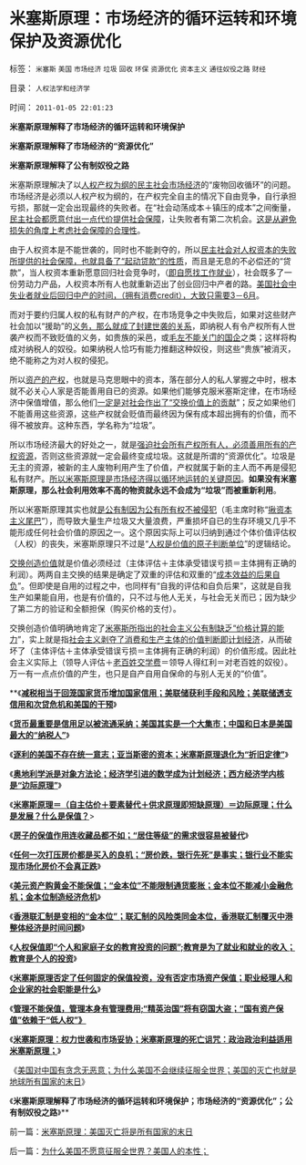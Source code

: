 # 米塞斯原理：市场经济的循环运转和环境保护及资源优化

标签： `米塞斯` `美国` `市场经济` `垃圾` `回收` `环保` `资源优化` `资本主义` `通往奴役之路` `财经` 

目录： `人权法学和经济学`

时间： `2011-01-05 22:01:23`

**米塞斯原理解释了市场经济的循环运转和环境保护**

**米塞斯原理解释了市场经济的“资源优化”**

**米塞斯原理解释了公有制奴役之路**

米塞斯原理解决了以[人权产权为纲的民主社会市场经济](../../../2009/9/16/人权产权宪法Vs财产权《物权法》.md)的“废物回收循环”的问题。市场经济是必须以人权产权为纲的，在产权完全自主的情况下自由竞争，自行承担亏损，那就一定会出现最终的失败者。在“社会动荡成本＋镇压的成本”之间衡量，[民主社会都愿意付出一点代价提供社会保障](../../../2009/2/22/社会保障必须以自然人为基础对象发放.md)，让失败者有第二次机会。[这是从避免损失的角度上考虑社会保障的合理性](../../../2010/1/21/国家是危机管理的工具.md)。

由于人权资本是不能世袭的，同时也不能剥夺的，所以[民主社会对人权资本的失败所提供的社会保障，也就具备了“起动贷款”的性质](../../../2009/2/7/人权经济学：弱者？只有强者才值得同情!.md)，而且是无息的不必偿还的“贷款”，当人权资本重新愿意回归社会竞争时，（[即自愿找工作就业](../../../2009/11/28/从工作福利消除贫富差距看公有制的低效率.md)），社会既多了一份劳动力产品，人权资本所有人也就重新迈出了创业回归中产者的路。[美国社会中失业者就业后回归中产的时间，（拥有消费credit），大致只需要3－6月](../../../2009/11/24/为什么市场经济能消除贫富差距.md)。

而对于要约归属人权的私有财产的产权，在市场竞争之中失败后，如果对这些财产社会加以“援助”的[义务，那么就成了封建世袭的关系](../../../2010/6/7/汉朝无为而治的物流基础和商鞅变法的唯心政法思想.md)，即纳税人有令产权所有人世袭产权而不致贬值的义务，如贵族的采邑，或[毛左不能关门的国企](../../../2010/9/4/政治斗争的残酷与帝国集权成正比.md)之类；这样将构成对纳税人的奴役。如果纳税人恰巧有能力推翻这种奴役，则这些“贵族”被消灭，绝不能称之为对人权的侵犯。

所以[资产的产权](../../../2010/7/31/诚信是个人资产而非先天的道德义务；.md)，也就是马克思眼中的资本，落在部分人的私人掌握之中时，根本就不必关心人家是否能善用自已的资源。如果他们能够克服米塞斯定律，在市场经济中保值增值，那么他们[一定是对社会作出了“交换价值上的贡献](http://hi.baidu.com/darthchn/blog/item/8a3141181eaabd74dbb4bd47.html)”；反之如果他们不能善用这些资源，这些产权就会贬值而最终因为保有成本超出拥有的价值，而不得不被放弃。这种东西，学名称为“垃圾”。

所以市场经济最大的好处之一，就是[强迫社会所有产权所有人，必须善用所有的产权资源](../../../2009/9/16/人权产权宪法Vs财产权《物权法》.md)，否则这些资源就一定会最终变成垃圾。这就是所谓的“资源优化”。垃圾是无主的资源，被新的主人废物利用产生了价值，产权就属于新的主人而不再是侵犯私有财产。[所以米塞斯原理是市场经济得以循环地运转的关键原因](../../../2009/9/16/绿色的社会发展就是私有制让老百姓富起来！.md)。**如果没有米塞斯原理，那么社会利用效率不高的物资就永远不会成为“垃圾”而被重新利用**。

所以米塞斯原理其实也就[是公有制因为公有所有权不被侵犯](../../../2009/8/10/建龙入主通化是否涉及国有资产流失.md)（毛主席时称“[揪资本主义尾巴](../../../2009/2/7/“不患贫而患不均”是伪公平，是特权化，社会等级化.md)”），而导致大量生产垃圾又大量浪费，严重损坏自已的生存环境又几乎不能形成任何社会价值的原因之一。这个原因实际上可以归纳到通过个体价值评估权（人权）的丧失，米塞斯原理只不过是“[人权是价值的原子判断单位](../../../2010/1/21/人权是价值判断的原子单位.md)”的逻辑结论。

[交换创造价值](../../../2010/12/23/交换创造价值是生物学现象和进化论的科学性.md)就是价值必须经过（主体评估＋主体承受错误亏损＝主体拥有正确的利润）。两两自主交换的结果是确定了双重的评估和双重的“[成本效益的后果自负](../../../2010/3/15/没有自治就无所谓民主.md)”。但即使是自用的过程之中，也同样有“自我的评估和自负后果”，这就是自我生产如果能自用，也是有价值的，只不过与他人无关，与社会无关而已；因为缺少了第二方的验证和全额担保（购买价格的支付）。

交换创造价值明确地肯定了[米塞斯所指出的社会主义公有制缺乏“价格计算的能力](../../../2010/1/23/垄断和大企业和社会主义都没有前途.md)”，实上就是指[社会主义剥夺了消费和生产主体的价值判断即计划经济](../../../2010/1/25/弗里德曼和哈耶克批判的是中国的右派.md)，从而破坏了（主体评估＋主体承受错误亏损＝主体拥有正确的利润）的价值形成。因此社会主义实际上（领导人评估＋[老百姓交学费](../../../2009/6/12/小腐败百川汇海构成最根本的大腐败.md)＝领导人得红利＝对老百姓的奴役）。万一有一点点价值的产生，也只是自产自用自保命的与别人无关的“价值”。

**《[**减税相当于回笼国家货币增加国家信用；美联储获利手段和风险；美联储透支信用和次贷危机和美国的干预**](../../../2010/12/31/中国银行加盟美联储；减税收缩流动性.md)》

《[**货币最重要是信用足以被流通采纳；美国其实是一个大集市；中国和日本是美国最大的“纳税人”**](../../../2011/1/1/中国日本是美国最大“纳税人”.md)》

《[**逐利的美国不存在统一意志；亚当斯密的资本；米塞斯原理退化为“折旧定律”**](../../../2011/1/1/逐利的美国不存在统一意志;亚当斯密的资本定义.md)》

《[**奥地利学派是对象方法论；经济学引进的数学成为计划经济；西方经济学内核是“边际原理”**](../../../2011/1/1/西方经济学的数学成就计划经济.md)》

《[**米塞斯原理＝（自主估价＋要素替代＋供求原理即短缺原理）＝边际原理；什么是发展？什么是保值？**](../../../2011/1/2/米塞斯原理和张五常的古董.md)>

《[**房子的保值作用连收藏品都不如；“居住等级”的需求很容易被替代**](../../../2011/1/2/房子的保值作用连收藏品都不如.md)》

《[**任何一次打压房价都是买入的良机；“房价跌，银行先死”是事实；银行业不能实现市场化房价不会真正跌**](../../../2011/1/2/炒房不要“懂经济”，打压房价都是买入的良机.md)》

《[**美元资产购黄金不能保值；“金本位”不能限制通货膨胀；金本位不能减小金融危机；金本位制造经济危机**](../../../2011/1/3/黄金不能保值；金本位制造经济危机.md)》

《[**香港联汇制是变相的“金本位”；联汇制的风险类同金本位，香港联汇制覆灭中港整体经济是时间问题**](../../../2011/1/3/联汇制或将覆灭中港整体经济.md)》

《[**人权保值即“个人和家庭子女的教育投资的问题”;教育是为了就业和就业的收入；教育是个人的投资**](../../../2011/1/3/教育是个人投资，为了就业和就业的收入.md)》

《[**米塞斯原理否定了任何固定的保值投资，没有否定市场资产保值；职业经理人和企业家的社会职能是什么**](../../../2011/1/4/禁止高利贷损害了市场供应能力；腐朽的资本主义？.md)》

《[**管理不能保值，管理本身有管理费用;“精英治国”将有窃国大盗；“国有资产保值”依赖于“低人权”》**](../../../2011/1/4/米塞斯原理：管理不能令资产保值及委托理财；.md)

《[**米塞斯原理：权力世袭和市场妥协；米塞斯原理的死亡诅咒：政治政治利益适用米塞斯原理；**](../../../2011/1/4/米塞斯资本原理的死亡诅咒！.md)》

《[美国对中国有贪念无恶意；为什么美国不会继续征服全世界；美国的灭亡也就是地球所有国家的末日](../../../2011/1/5/米塞斯原理：美国灭亡将是所有国家的末日.md)》

《**米塞斯原理解释了市场经济的循环运转和环境保护；市场经济的“资源优化”；公有制奴役之路**》**



前一篇：[米塞斯原理：美国灭亡将是所有国家的末日](../../../2011/1/5/米塞斯原理：美国灭亡将是所有国家的末日.md)

后一篇：[为什么美国不愿意征服全世界？美国人的本性；](../../../2011/1/5/为什么美国不愿意征服全世界？美国人的本性；.md)